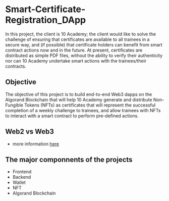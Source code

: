 # Smart-Certificate-Registration_DApp
In this project, the client is 10 Academy; the client would like to solve the challenge of ensuring that certificates are available to all trainees in a secure way, and (if possible) that certificate holders can benefit from smart contract actions now and in the future.  At present, certificates are distributed as simple PDF files, without the ability to verify their authenticity nor can 10 Academy undertake smart actions with the trainees/their contracts.

## Objective 
The objective of this project is to build end-to-end Web3 dapps on the Algorand Blockchain that will help 10 Academy generate and distribute Non-Fungible Tokens (NFTs) as certificates that will represent the successful completion of a weekly challenge to trainees, and allow trainees with NFTs to interact with a smart contract to perform pre-defined actions. 

## Web2 vs Web3 
- more information [here](https://www.emizentech.com/blog/web2-vs-web3.html)

## The major componnents of the projects
- Frontend
- Backend
- Wallet
- NFT
- Algorand Blockchain
